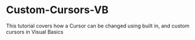# Custom-Cursors-VB
This tutorial covers how a Cursor can be changed using built in, and custom cursors in Visual Basics
